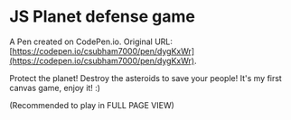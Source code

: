 # JS Planet defense game

A Pen created on CodePen.io. Original URL: [https://codepen.io/csubham7000/pen/dygKxWr](https://codepen.io/csubham7000/pen/dygKxWr).

Protect the planet! Destroy the asteroids to save your people! 
It's my first canvas game, enjoy it! :)

(Recommended to play in FULL PAGE VIEW)